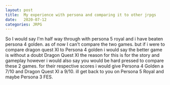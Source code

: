 ```yaml
---
layout: post
title:	My experience with persona and comparing it to other jrpgs
date:   2020-07-12
categories: JRPG
---
```


So I would say I'm half way through with persona 5 royal and i have beaten persona 4 golden.
as of now I can't compare the two games. but if i were to compare dragon quest XI to Persona 4
golden i would say the better game is without a doubt Dragon Quest XI the reason for this
is for the story and gameplay however i would also say you would be hard pressed to compare these 2 games. 
for their respective scores i would give Persona 4 Golden a 7/10 and Dragon Quest XI a 9/10. ill get back 
to you on Persona 5 Royal and maybe Persona 3 FES.


